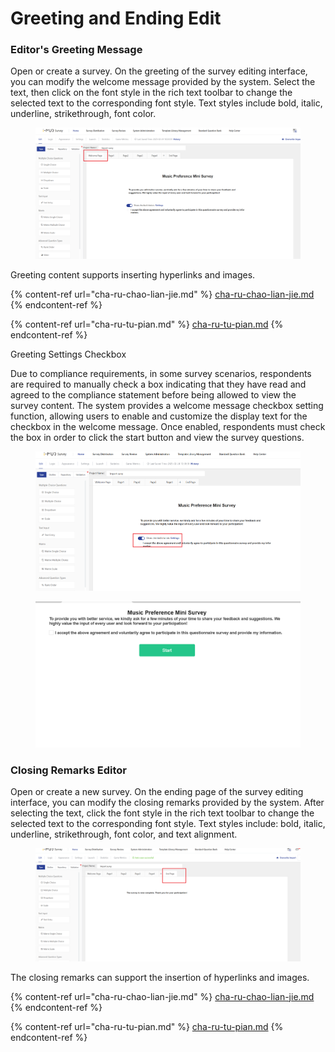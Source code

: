 # Greeting and Ending Edit

### Editor's Greeting Message

Open or create a survey. On the greeting of the survey editing interface, you can modify the welcome message provided by the system. Select the text, then click on the font style in the rich text toolbar to change the selected text to the corresponding font style. Text styles include bold, italic, underline, strikethrough, font color.

<figure><img src="../../../.gitbook/assets/image (859).png" alt=""><figcaption></figcaption></figure>

Greeting content supports inserting hyperlinks and images.

{% content-ref url="cha-ru-chao-lian-jie.md" %}
[cha-ru-chao-lian-jie.md](cha-ru-chao-lian-jie.md)
{% endcontent-ref %}

{% content-ref url="cha-ru-tu-pian.md" %}
[cha-ru-tu-pian.md](cha-ru-tu-pian.md)
{% endcontent-ref %}

Greeting Settings Checkbox

Due to compliance requirements, in some survey scenarios, respondents are required to manually check a box indicating that they have read and agreed to the compliance statement before being allowed to view the survey content. The system provides a welcome message checkbox setting function, allowing users to enable and customize the display text for the checkbox in the welcome message. Once enabled, respondents must check the box in order to click the start button and view the survey questions.

<figure><img src="../../../.gitbook/assets/image (860).png" alt=""><figcaption></figcaption></figure>

<figure><img src="../../../.gitbook/assets/image (862).png" alt=""><figcaption></figcaption></figure>

### Closing Remarks Editor

Open or create a new survey. On the ending page of the survey editing interface, you can modify the closing remarks provided by the system. After selecting the text, click the font style in the rich text toolbar to change the selected text to the corresponding font style. Text styles include: bold, italic, underline, strikethrough, font color, and text alignment.

<figure><img src="../../../.gitbook/assets/image (863).png" alt=""><figcaption></figcaption></figure>

The closing remarks can support the insertion of hyperlinks and images.

{% content-ref url="cha-ru-chao-lian-jie.md" %}
[cha-ru-chao-lian-jie.md](cha-ru-chao-lian-jie.md)
{% endcontent-ref %}

{% content-ref url="cha-ru-tu-pian.md" %}
[cha-ru-tu-pian.md](cha-ru-tu-pian.md)
{% endcontent-ref %}
